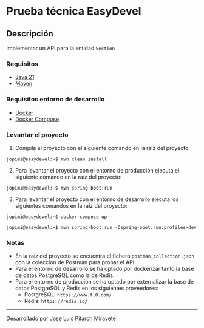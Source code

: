 # Prueba técnica EasyDevel

## Descripción
Implementar un API para la entidad `Section`

### Requisitos
* [Java 21](https://www.oracle.com/java/technologies/downloads/#jdk21-windows)
* [Maven](https://maven.apache.org/)

### Requisitos entorno de desarrollo
* [Docker](https://www.docker.com/)
* [Docker Compose](https://docs.docker.com/compose/)

### Levantar el proyecto
1. Compila el proyecto con el siguiente comando en la raíz del proyecto:
```console
jopimi@easydevel:~$ mvn clean install
```
2. Para levantar el proyecto con el entorno de producción ejecuta el siguiente comando en la raíz del proyecto:
```console
jopimi@easydevel:~$ mvn spring-boot:run
```
3. Para levantar el proyecto con el entorno de desarrollo ejecuta los siguientes comandos en la raíz del proyecto:
```console
jopimi@easydevel:~$ docker-compose up
```
```console
jopimi@easydevel:~$ mvn spring-boot:run -Dspring-boot.run.profiles=dev
```

### Notas
* En la raíz del proyecto se encuentra el fichero `postman_collection.json` con la colección de Postman para probar el API.
* Para el entorno de desarrollo se ha optado por dockerizar tanto la base de datos PostgreSQL como la de Redis.
* Para el entorno de producción se ha optado por externalizar la base de datos PostgreSQL y Redis en los siguientes proveedores:
    * PostgreSQL: `https://www.fl0.com/`
    * Redis: `https://redis.io/`

---
Desarrollado por [Jose Luis Pitarch Miravete](https://www.linkedin.com/in/jopimi/)

